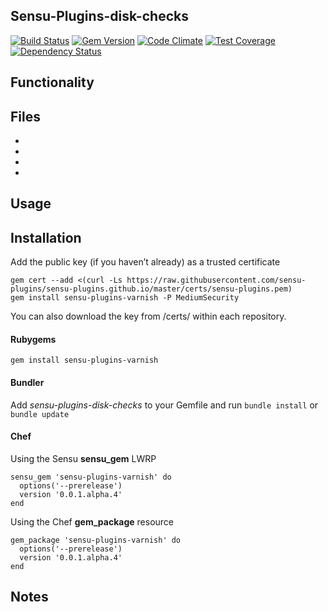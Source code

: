 ## Sensu-Plugins-disk-checks

[![Build Status](https://travis-ci.org/sensu-plugins/sensu-plugins-varnish.svg?branch=master)][1]
[![Gem Version](https://badge.fury.io/rb/sensu-plugins-varnish.svg)][2]
[![Code Climate](https://codeclimate.com/github/sensu-plugins/sensu-plugins-varnish/badges/gpa.svg)][3]
[![Test Coverage](https://codeclimate.com/github/sensu-plugins/sensu-plugins-varnish/badges/coverage.svg)][4]
[![Dependency Status](https://gemnasium.com/sensu-plugins/sensu-plugins-varnish.svg)][5]

## Functionality

## Files
 *
 *
 *
 *

## Usage

## Installation

Add the public key (if you haven’t already) as a trusted certificate

```
gem cert --add <(curl -Ls https://raw.githubusercontent.com/sensu-plugins/sensu-plugins.github.io/master/certs/sensu-plugins.pem)
gem install sensu-plugins-varnish -P MediumSecurity
```

You can also download the key from /certs/ within each repository.

#### Rubygems

`gem install sensu-plugins-varnish`

#### Bundler

Add *sensu-plugins-disk-checks* to your Gemfile and run `bundle install` or `bundle update`

#### Chef

Using the Sensu **sensu_gem** LWRP
```
sensu_gem 'sensu-plugins-varnish' do
  options('--prerelease')
  version '0.0.1.alpha.4'
end
```

Using the Chef **gem_package** resource
```
gem_package 'sensu-plugins-varnish' do
  options('--prerelease')
  version '0.0.1.alpha.4'
end
```

## Notes

[1]:[https://travis-ci.org/sensu-plugins/sensu-plugins-varnish]
[2]:[http://badge.fury.io/rb/sensu-plugins-varnish]
[3]:[https://codeclimate.com/github/sensu-plugins/sensu-plugins-varnish]
[4]:[https://codeclimate.com/github/sensu-plugins/sensu-plugins-varnish]
[5]:[https://gemnasium.com/sensu-plugins/sensu-plugins-varnish]
